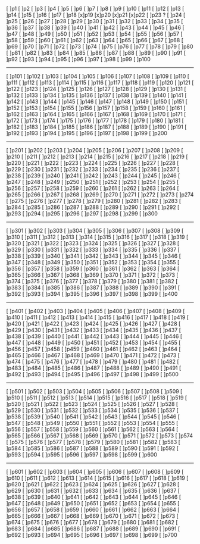 [ ]p1
[ ]p2
[ ]p3
[ ]p4
[ ]p5
[ ]p6
[ ]p7
[ ]p8
[ ]p9
[ ]p10
[ ]p11
[ ]p12
[ ]p13
[ ]p14
[ ]p15
[ ]p16
[ ]p17
[ ]p18
[x]p19
[x]p20
[x]p21
[x]p22
[ ]p23 ?
[ ]p24
[ ]p25
[ ]p26
[ ]p27
[ ]p28
[ ]p29
[ ]p30
[ ]p31
[ ]p32
[ ]p33
[ ]p34
[ ]p35
[ ]p36
[ ]p37
[ ]p38
[ ]p39
[ ]p40
[ ]p41
[ ]p42
[ ]p43
[ ]p44
[ ]p45
[ ]p46
[ ]p47
[ ]p48
[ ]p49
[ ]p50
[ ]p51
[ ]p52
[ ]p53
[ ]p54
[ ]p55
[ ]p56
[ ]p57
[ ]p58
[ ]p59
[ ]p60
[ ]p61
[ ]p62
[ ]p63
[ ]p64
[ ]p65
[ ]p66
[ ]p67
[ ]p68
[ ]p69
[ ]p70
[ ]p71
[ ]p72
[ ]p73
[ ]p74
[ ]p75
[ ]p76
[ ]p77
[ ]p78
[ ]p79
[ ]p80
[ ]p81
[ ]p82
[ ]p83
[ ]p84
[ ]p85
[ ]p86
[ ]p87
[ ]p88
[ ]p89
[ ]p90
[ ]p91
[ ]p92
[ ]p93
[ ]p94
[ ]p95
[ ]p96
[ ]p97
[ ]p98
[ ]p99
[ ]p100

--------------------------------------------------
[ ]p101
[ ]p102
[ ]p103
[ ]p104
[ ]p105
[ ]p106
[ ]p107
[ ]p108
[ ]p109
[ ]p110
[ ]p111
[ ]p112
[ ]p113
[ ]p114
[ ]p115
[ ]p116
[ ]p117
[ ]p118
[ ]p119
[ ]p120
[ ]p121
[ ]p122
[ ]p123
[ ]p124
[ ]p125
[ ]p126
[ ]p127
[ ]p128
[ ]p129
[ ]p130
[ ]p131
[ ]p132
[ ]p133
[ ]p134
[ ]p135
[ ]p136
[ ]p137
[ ]p138
[ ]p139
[ ]p140
[ ]p141
[ ]p142
[ ]p143
[ ]p144
[ ]p145
[ ]p146
[ ]p147
[ ]p148
[ ]p149
[ ]p150
[ ]p151
[ ]p152
[ ]p153
[ ]p154
[ ]p155
[ ]p156
[ ]p157
[ ]p158
[ ]p159
[ ]p160
[ ]p161
[ ]p162
[ ]p163
[ ]p164
[ ]p165
[ ]p166
[ ]p167
[ ]p168
[ ]p169
[ ]p170
[ ]p171
[ ]p172
[ ]p173
[ ]p174
[ ]p175
[ ]p176
[ ]p177
[ ]p178
[ ]p179
[ ]p180
[ ]p181
[ ]p182
[ ]p183
[ ]p184
[ ]p185
[ ]p186
[ ]p187
[ ]p188
[ ]p189
[ ]p190
[ ]p191
[ ]p192
[ ]p193
[ ]p194
[ ]p195
[ ]p196
[ ]p197
[ ]p198
[ ]p199
[ ]p200

--------------------------------------------------
[ ]p201
[ ]p202
[ ]p203
[ ]p204
[ ]p205
[ ]p206
[ ]p207
[ ]p208
[ ]p209
[ ]p210
[ ]p211
[ ]p212
[ ]p213
[ ]p214
[ ]p215
[ ]p216
[ ]p217
[ ]p218
[ ]p219
[ ]p220
[ ]p221
[ ]p222
[ ]p223
[ ]p224
[ ]p225
[ ]p226
[ ]p227
[ ]p228
[ ]p229
[ ]p230
[ ]p231
[ ]p232
[ ]p233
[ ]p234
[ ]p235
[ ]p236
[ ]p237
[ ]p238
[ ]p239
[ ]p240
[ ]p241
[ ]p242
[ ]p243
[ ]p244
[ ]p245
[ ]p246
[ ]p247
[ ]p248
[ ]p249
[ ]p250
[ ]p251
[ ]p252
[ ]p253
[ ]p254
[ ]p255
[ ]p256
[ ]p257
[ ]p258
[ ]p259
[ ]p260
[ ]p261
[ ]p262
[ ]p263
[ ]p264
[ ]p265
[ ]p266
[ ]p267
[ ]p268
[ ]p269
[ ]p270
[ ]p271
[ ]p272
[ ]p273
[ ]p274
[ ]p275
[ ]p276
[ ]p277
[ ]p278
[ ]p279
[ ]p280
[ ]p281
[ ]p282
[ ]p283
[ ]p284
[ ]p285
[ ]p286
[ ]p287
[ ]p288
[ ]p289
[ ]p290
[ ]p291
[ ]p292
[ ]p293
[ ]p294
[ ]p295
[ ]p296
[ ]p297
[ ]p298
[ ]p299
[ ]p300

--------------------------------------------------
[ ]p301
[ ]p302
[ ]p303
[ ]p304
[ ]p305
[ ]p306
[ ]p307
[ ]p308
[ ]p309
[ ]p310
[ ]p311
[ ]p312
[ ]p313
[ ]p314
[ ]p315
[ ]p316
[ ]p317
[ ]p318
[ ]p319
[ ]p320
[ ]p321
[ ]p322
[ ]p323
[ ]p324
[ ]p325
[ ]p326
[ ]p327
[ ]p328
[ ]p329
[ ]p330
[ ]p331
[ ]p332
[ ]p333
[ ]p334
[ ]p335
[ ]p336
[ ]p337
[ ]p338
[ ]p339
[ ]p340
[ ]p341
[ ]p342
[ ]p343
[ ]p344
[ ]p345
[ ]p346
[ ]p347
[ ]p348
[ ]p349
[ ]p350
[ ]p351
[ ]p352
[ ]p353
[ ]p354
[ ]p355
[ ]p356
[ ]p357
[ ]p358
[ ]p359
[ ]p360
[ ]p361
[ ]p362
[ ]p363
[ ]p364
[ ]p365
[ ]p366
[ ]p367
[ ]p368
[ ]p369
[ ]p370
[ ]p371
[ ]p372
[ ]p373
[ ]p374
[ ]p375
[ ]p376
[ ]p377
[ ]p378
[ ]p379
[ ]p380
[ ]p381
[ ]p382
[ ]p383
[ ]p384
[ ]p385
[ ]p386
[ ]p387
[ ]p388
[ ]p389
[ ]p390
[ ]p391
[ ]p392
[ ]p393
[ ]p394
[ ]p395
[ ]p396
[ ]p397
[ ]p398
[ ]p399
[ ]p400

--------------------------------------------------
[ ]p401
[ ]p402
[ ]p403
[ ]p404
[ ]p405
[ ]p406
[ ]p407
[ ]p408
[ ]p409
[ ]p410
[ ]p411
[ ]p412
[ ]p413
[ ]p414
[ ]p415
[ ]p416
[ ]p417
[ ]p418
[ ]p419
[ ]p420
[ ]p421
[ ]p422
[ ]p423
[ ]p424
[ ]p425
[ ]p426
[ ]p427
[ ]p428
[ ]p429
[ ]p430
[ ]p431
[ ]p432
[ ]p433
[ ]p434
[ ]p435
[ ]p436
[ ]p437
[ ]p438
[ ]p439
[ ]p440
[ ]p441
[ ]p442
[ ]p443
[ ]p444
[ ]p445
[ ]p446
[ ]p447
[ ]p448
[ ]p449
[ ]p450
[ ]p451
[ ]p452
[ ]p453
[ ]p454
[ ]p455
[ ]p456
[ ]p457
[ ]p458
[ ]p459
[ ]p460
[ ]p461
[ ]p462
[ ]p463
[ ]p464
[ ]p465
[ ]p466
[ ]p467
[ ]p468
[ ]p469
[ ]p470
[ ]p471
[ ]p472
[ ]p473
[ ]p474
[ ]p475
[ ]p476
[ ]p477
[ ]p478
[ ]p479
[ ]p480
[ ]p481
[ ]p482
[ ]p483
[ ]p484
[ ]p485
[ ]p486
[ ]p487
[ ]p488
[ ]p489
[ ]p490
[ ]p491
[ ]p492
[ ]p493
[ ]p494
[ ]p495
[ ]p496
[ ]p497
[ ]p498
[ ]p499
[ ]p500

--------------------------------------------------
[ ]p501
[ ]p502
[ ]p503
[ ]p504
[ ]p505
[ ]p506
[ ]p507
[ ]p508
[ ]p509
[ ]p510
[ ]p511
[ ]p512
[ ]p513
[ ]p514
[ ]p515
[ ]p516
[ ]p517
[ ]p518
[ ]p519
[ ]p520
[ ]p521
[ ]p522
[ ]p523
[ ]p524
[ ]p525
[ ]p526
[ ]p527
[ ]p528
[ ]p529
[ ]p530
[ ]p531
[ ]p532
[ ]p533
[ ]p534
[ ]p535
[ ]p536
[ ]p537
[ ]p538
[ ]p539
[ ]p540
[ ]p541
[ ]p542
[ ]p543
[ ]p544
[ ]p545
[ ]p546
[ ]p547
[ ]p548
[ ]p549
[ ]p550
[ ]p551
[ ]p552
[ ]p553
[ ]p554
[ ]p555
[ ]p556
[ ]p557
[ ]p558
[ ]p559
[ ]p560
[ ]p561
[ ]p562
[ ]p563
[ ]p564
[ ]p565
[ ]p566
[ ]p567
[ ]p568
[ ]p569
[ ]p570
[ ]p571
[ ]p572
[ ]p573
[ ]p574
[ ]p575
[ ]p576
[ ]p577
[ ]p578
[ ]p579
[ ]p580
[ ]p581
[ ]p582
[ ]p583
[ ]p584
[ ]p585
[ ]p586
[ ]p587
[ ]p588
[ ]p589
[ ]p590
[ ]p591
[ ]p592
[ ]p593
[ ]p594
[ ]p595
[ ]p596
[ ]p597
[ ]p598
[ ]p599
[ ]p600

--------------------------------------------------
[ ]p601
[ ]p602
[ ]p603
[ ]p604
[ ]p605
[ ]p606
[ ]p607
[ ]p608
[ ]p609
[ ]p610
[ ]p611
[ ]p612
[ ]p613
[ ]p614
[ ]p615
[ ]p616
[ ]p617
[ ]p618
[ ]p619
[ ]p620
[ ]p621
[ ]p622
[ ]p623
[ ]p624
[ ]p625
[ ]p626
[ ]p627
[ ]p628
[ ]p629
[ ]p630
[ ]p631
[ ]p632
[ ]p633
[ ]p634
[ ]p635
[ ]p636
[ ]p637
[ ]p638
[ ]p639
[ ]p640
[ ]p641
[ ]p642
[ ]p643
[ ]p644
[ ]p645
[ ]p646
[ ]p647
[ ]p648
[ ]p649
[ ]p650
[ ]p651
[ ]p652
[ ]p653
[ ]p654
[ ]p655
[ ]p656
[ ]p657
[ ]p658
[ ]p659
[ ]p660
[ ]p661
[ ]p662
[ ]p663
[ ]p664
[ ]p665
[ ]p666
[ ]p667
[ ]p668
[ ]p669
[ ]p670
[ ]p671
[ ]p672
[ ]p673
[ ]p674
[ ]p675
[ ]p676
[ ]p677
[ ]p678
[ ]p679
[ ]p680
[ ]p681
[ ]p682
[ ]p683
[ ]p684
[ ]p685
[ ]p686
[ ]p687
[ ]p688
[ ]p689
[ ]p690
[ ]p691
[ ]p692
[ ]p693
[ ]p694
[ ]p695
[ ]p696
[ ]p697
[ ]p698
[ ]p699
[ ]p700